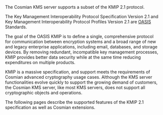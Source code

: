 The Cosmian KMS server supports a subset of the KMIP 2.1 protocol.

The Key Management Interoperability Protocol Specification Version 2.1 and Key Management Interoperability Protocol Profiles Version 2.1 are [OASIS](https://www.oasis-open.org/) Standards.

The goal of the OASIS KMIP is to define a single, comprehensive protocol for communication between encryption systems and a broad range of new and legacy enterprise applications, including email, databases, and storage devices. By removing redundant, incompatible key management processes, KMIP provides better data security while at the same time reducing expenditures on multiple products.

KMIP is a massive specification, and support meets the requirements of Cosmian advanced cryptography usage cases.
Although the KMS server functionalities evolve quickly to support the growing demand of customers,
the Cosmian KMS server, like most KMS servers, does not support all cryptographic objects and operations.

The following pages describe the supported features of the KMIP 2.1 specification as well as Cosmian extensions.
